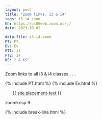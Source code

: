 ```yaml
---
layout: post
title: "Zoom links, i3 & i4"
tags: i3 i4 zoom
hh: https://us06web.zoom.us/j/
date: 2023-10-02

data-file: i3-i4-zoom
PT: PT
Ev: Ev
FT1: i3
FT2: i4
KS: " & KS"
---
```


Zoom links to all i3 & i4 classes . . .

<!-- {% include FT2.html %} -->
<!-- {% include FT1.html %} -->
{% include PT.html %}
{% include Ev.html %}

<div class="wrap">
  <ul style="list-style: none;" class="buttons">
    <li class="buttons__item">
      <a class="shiney" href="{{ site.placement-link }}">{{ site.placement-text }}</a>
    </li>
  </ul>
  <p>zoomkrisp 9</p>
</div>

{% include break-line.html %}

